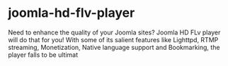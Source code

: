 joomla-hd-flv-player
====================

Need to enhance the quality of your Joomla sites? Joomla HD FLv player will do that for you! With some of its salient features like Lighttpd, RTMP streaming, Monetization, Native language support and Bookmarking, the player falls to be ultimat
